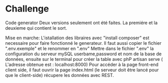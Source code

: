 # Challenge
Code generator 
Deux versions seulement ont été faites. La premiére et la deuxieme qui contient le sort.

Mise en marche:
L'istallation des libraires avec "install composer" est necessaire pour faire fonctionné le generateur.
Il faut aussi copier le fichier ".env.exemple" et le renommer en ".env"
Mettre dans le fichier ".env" la configuration du serveur mySQL userbame,password et nom de la base de données, 
ensuite sur le terminal pour créer la table avec phP artisan serve ( L'adresse obtenue est : localhost:8000)
Pour accéder à la page front-end client side, il faut ouvrir la page index.html (le  serveur doit être lancé pour que le client-side) récupere les données avec REST.
